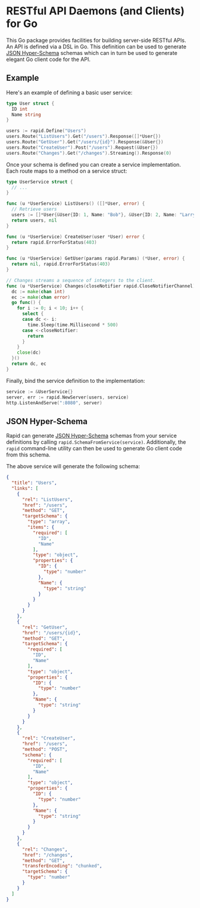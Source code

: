 # RESTful API Daemons (and Clients) for Go

This Go package provides facilities for building server-side RESTful APIs. An
API is defined via a DSL in Go. This definition can be used to generate
[JSON Hyper-Schema](http://json-schema.org) schemas which can in turn be used
to generate elegant Go client code for the API.

## Example

Here's an example of defining a basic user service:

```go
type User struct {
  ID int
  Name string
}

users := rapid.Define("Users")
users.Route("ListUsers").Get("/users").Response([]*User{})
users.Route("GetUser").Get("/users/{id}").Response(&User{})
users.Route("CreateUser").Post("/users").Request(&User{})
users.Route("Changes").Get("/changes").Streaming().Response(0)
```

Once your schema is defined you can create a service implementation. Each
route maps to a method on a service struct:

```go
type UserService struct {
  // ...
}

func (u *UserService) ListUsers() ([]*User, error) {
  // Retrieve users
  users := []*User{&User{ID: 1, Name: "Bob"}, &User{ID: 2, Name: "Larry"}}
  return users, nil
}

func (u *UserService) CreateUser(user *User) error {
  return rapid.ErrorForStatus(403)
}

func (u *UserService) GetUser(params rapid.Params) (*User, error) {
  return nil, rapid.ErrorForStatus(403)
}

// Changes streams a sequence of integers to the client.
func (u *UserService) Changes(closeNotifier rapid.CloseNotifierChannel) (chan int, chan error) {
  dc := make(chan int)
  ec := make(chan error)
  go func() {
    for i := 0; i < 10; i++ {
      select {
      case dc <- i:
        time.Sleep(time.Millisecond * 500)
      case <-closeNotifier:
        return
      }
    }
    close(dc)
  }()
  return dc, ec
}
```

Finally, bind the service definition to the implementation:

```go
service := &UserService{}
server, err := rapid.NewServer(users, service)
http.ListenAndServe(":8080", server)
```


## JSON Hyper-Schema

Rapid can generate [JSON Hyper-Schema](http://json-schema.org) schemas from
your service definitions by calling `rapid.SchemaFromService(service)`.
Additionally, the `rapid` command-line utility can then be used to generate Go
client code from this schema.

The above service will generate the following schema:

```json
{
  "title": "Users",
  "links": [
    {
      "rel": "ListUsers",
      "href": "/users",
      "method": "GET",
      "targetSchema": {
        "type": "array",
        "items": {
          "required": [
            "ID",
            "Name"
          ],
          "type": "object",
          "properties": {
            "ID": {
              "type": "number"
            },
            "Name": {
              "type": "string"
            }
          }
        }
      }
    },
    {
      "rel": "GetUser",
      "href": "/users/{id}",
      "method": "GET",
      "targetSchema": {
        "required": [
          "ID",
          "Name"
        ],
        "type": "object",
        "properties": {
          "ID": {
            "type": "number"
          },
          "Name": {
            "type": "string"
          }
        }
      }
    },
    {
      "rel": "CreateUser",
      "href": "/users",
      "method": "POST",
      "schema": {
        "required": [
          "ID",
          "Name"
        ],
        "type": "object",
        "properties": {
          "ID": {
            "type": "number"
          },
          "Name": {
            "type": "string"
          }
        }
      }
    },
    {
      "rel": "Changes",
      "href": "/changes",
      "method": "GET",
      "transferEncoding": "chunked",
      "targetSchema": {
        "type": "number"
      }
    }
  ]
}
```
